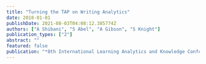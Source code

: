 ```yaml
---
title: "Turning the TAP on Writing Analytics"
date: 2018-01-01
publishDate: 2021-08-03T04:08:12.385774Z
authors: ["A Shibani", "S Abel", "A Gibson", "S Knight"]
publication_types: ["2"]
abstract: ""
featured: false
publication: "*8th International Learning Analytics and Knowledge Conference*"
---
```


